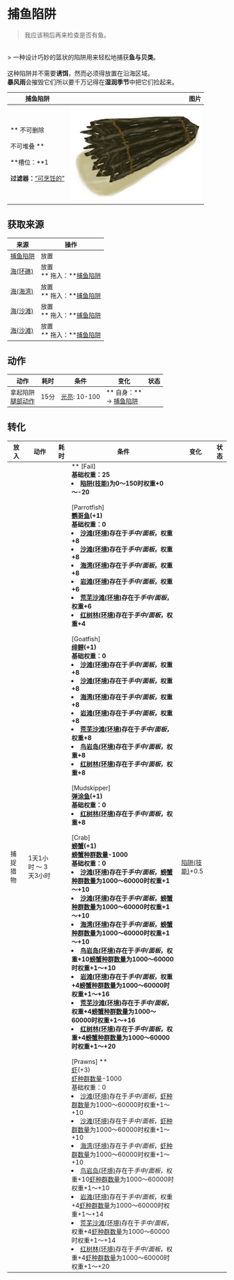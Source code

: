# 捕鱼陷阱  
> 我应该稍后再来检查是否有鱼。  
<br>  
> 一种设计巧妙的篮状的陷阱用来轻松地捕获<b>鱼与贝类</b>。<br><br>这种陷阱并不需要<b>诱饵</b>，然而必须得放置在沿海区域。<br><b>暴风雨</b>会摧毁它们所以要千万记得在<b>湿润季节</b>中把它们捡起来。  
  
  捕鱼陷阱  |   图片   
 ----  |  ----:   
 ** 不可删除 **<br><br>** 不可堆叠 **<br><br>**槽位：**1<br><br>**过滤器：**[“可烹饪的”](tag_Cookable.md)  |  <img decoding="async" src="Sprite/FishTrap.png" href="a.md" style="max-width:300px;max-height:300px;">   
  
## 获取来源  
来源  |  操作  
----  |  ----  
[捕鱼陷阱](FishTrap.md)  |  放置  
[海(环礁)](Sea_Atoll.md)  |  放置<br>** 拖入：**[捕鱼陷阱](FishTrap.md)  
[海(海湾)](Sea_Bay.md)  |  放置<br>** 拖入：**[捕鱼陷阱](FishTrap.md)  
[海(沙滩)](Sea_Beach.md)  |  放置<br>** 拖入：**[捕鱼陷阱](FishTrap.md)  
[海(沙滩)](Sea_Cove.md)  |  放置<br>** 拖入：**[捕鱼陷阱](FishTrap.md)  
## 动作  
动作  |  耗时  |  条件  |  变化  |  状态  
----  |  ----  |  ----  |  ----  |  ----  
拿起陷阱<br>[腿部动作](LegAction.md)  |  15分  |  [光亮](Light.md): 10-100  |  ** 自身：**<br>→ [捕鱼陷阱](FishTrap.md)  |    
## 转化  
放入  |  动作  |  耗时  |  条件  |  变化  |  状态  
----  |  ----  |  ----  |  ----  |  ----  |  ----  
  |  捕捉猎物  |  1天1小时 ～ 3天3小时  |    |  ** [Fail] **<br>基础权重：25<li>[陷阱(技能)](Skill_Trapping.md)为0～150时权重+0～-20</li><br>** [Parrotfish] **<br>  [鹦哥鱼](ParrotFish.md)(+1)<br>基础权重：0<li>[沙滩(环境)](Env_Beach.md)存在于*手中/面板*，权重+8</li><li>[沙滩(环境)](Env_Cove.md)存在于*手中/面板*，权重+8</li><li>[海湾(环境)](Env_Bay.md)存在于*手中/面板*，权重+8</li><li>[岩滩(环境)](Env_Rocks.md)存在于*手中/面板*，权重+6</li><li>[荒芜沙滩(环境)](Env_DesolateBeach.md)存在于*手中/面板*，权重+6</li><li>[红树林(环境)](Env_Mangroves.md)存在于*手中/面板*，权重+4</li><br>** [Goatfish] **<br>  [绯鲤](Goatfish.md)(+1)<br>基础权重：0<li>[沙滩(环境)](Env_Beach.md)存在于*手中/面板*，权重+8</li><li>[沙滩(环境)](Env_Cove.md)存在于*手中/面板*，权重+8</li><li>[海湾(环境)](Env_Bay.md)存在于*手中/面板*，权重+8</li><li>[岩滩(环境)](Env_Rocks.md)存在于*手中/面板*，权重+8</li><li>[荒芜沙滩(环境)](Env_DesolateBeach.md)存在于*手中/面板*，权重+8</li><li>[鸟岩岛(环境)](Env_BirdRock.md)存在于*手中/面板*，权重+8</li><li>[红树林(环境)](Env_Mangroves.md)存在于*手中/面板*，权重+8</li><br>** [Mudskipper] **<br>  [弹涂鱼](Mudskipper.md)(+1)<br>基础权重：0<li>[红树林(环境)](Env_Mangroves.md)存在于*手中/面板*，权重+8</li><br>** [Crab] **<br>  [螃蟹](Crab.md)(+1)<br>[螃蟹种群数量](Pop_Crab.md)-1000<br>基础权重：0<li>[沙滩(环境)](Env_Beach.md)存在于*手中/面板*，[螃蟹种群数量](Pop_Crab.md)为1000～60000时权重+1～+10</li><li>[沙滩(环境)](Env_Cove.md)存在于*手中/面板*，[螃蟹种群数量](Pop_Crab.md)为1000～60000时权重+1～+10</li><li>[海湾(环境)](Env_Bay.md)存在于*手中/面板*，[螃蟹种群数量](Pop_Crab.md)为1000～60000时权重+1～+10</li><li>[鸟岩岛(环境)](Env_BirdRock.md)存在于*手中/面板*，权重+10[螃蟹种群数量](Pop_Crab.md)为1000～60000时权重+1～+10</li><li>[岩滩(环境)](Env_Rocks.md)存在于*手中/面板*，权重+4[螃蟹种群数量](Pop_Crab.md)为1000～60000时权重+1～+16</li><li>[荒芜沙滩(环境)](Env_DesolateBeach.md)存在于*手中/面板*，权重+4[螃蟹种群数量](Pop_Crab.md)为1000～60000时权重+1～+16</li><li>[红树林(环境)](Env_Mangroves.md)存在于*手中/面板*，权重+4[螃蟹种群数量](Pop_Crab.md)为1000～60000时权重+1～+20</li><br>** [Prawns] **<br>  [虾](Prawns.md)(+3)<br>[虾种群数量](Pop_Prawn.md)-1000<br>基础权重：0<li>[沙滩(环境)](Env_Beach.md)存在于*手中/面板*，[虾种群数量](Pop_Prawn.md)为1000～60000时权重+1～+10</li><li>[沙滩(环境)](Env_Cove.md)存在于*手中/面板*，[虾种群数量](Pop_Prawn.md)为1000～60000时权重+1～+10</li><li>[海湾(环境)](Env_Bay.md)存在于*手中/面板*，[虾种群数量](Pop_Prawn.md)为1000～60000时权重+1～+10</li><li>[鸟岩岛(环境)](Env_BirdRock.md)存在于*手中/面板*，权重+10[虾种群数量](Pop_Prawn.md)为1000～60000时权重+1～+10</li><li>[岩滩(环境)](Env_Rocks.md)存在于*手中/面板*，权重+4[虾种群数量](Pop_Prawn.md)为1000～60000时权重+1～+14</li><li>[荒芜沙滩(环境)](Env_DesolateBeach.md)存在于*手中/面板*，权重+4[虾种群数量](Pop_Prawn.md)为1000～60000时权重+1～+14</li><li>[红树林(环境)](Env_Mangroves.md)存在于*手中/面板*，权重+4[虾种群数量](Pop_Prawn.md)为1000～60000时权重+1～+20</li>  |  [陷阱(技能)](Skill_Trapping.md)+0.5  


<script>document.title="捕鱼陷阱 - 卡牌生存百科 Card Survival Wiki";</script>